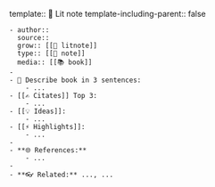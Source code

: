 template:: 📗 Lit note
template-including-parent:: false

	- author:: 
	  source:: 
	  grow:: [[📗 litnote]]
	  type:: [[📔 note]]
	  media:: [[📚 book]]
	-
	- 🚀 Describe book in 3 sentences:
		- ...
	- [[✍️ Citates]] Top 3:
		- ...
	- [[💡 Ideas]]:
		- ...
	- [[⚡ Highlights]]:
		- ...
	-
	- **🌐 References:**
		- ...
	-
	- **👓 Related:** ..., ...